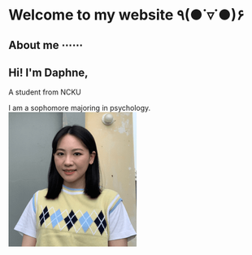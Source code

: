 # Welcome to my website ٩(●˙▿˙●)۶ 

## About me ⋯⋯
## Hi! I'm Daphne,

A student from NCKU 

I am a sophomore majoring in psychology.  <img src="https://github.com/minmochang/minmochang.github.io/blob/main/image.png?raw=true">






